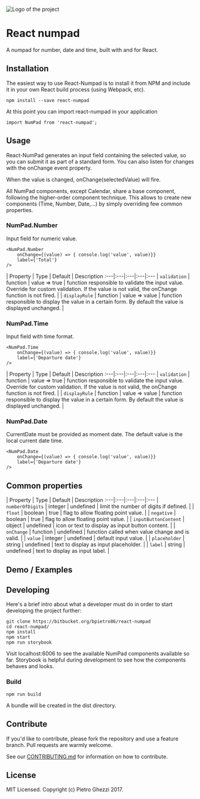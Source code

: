 ![Logo of the project](https://bitbucket.org/bpietro86/react-numpad/raw/master/logo.png)

# React numpad
A numpad for number, date and time, built with and for React.

## Installation
The easiest way to use React-Numpad is to install it from NPM and include it in your own React build process (using Webpack, etc).

```shell
npm install --save react-numpad
```

At this point you can import react-numpad in your application

```shell
import NumPad from 'react-numpad';
```

## Usage
React-NumPad generates an input field containing the selected value, so you can submit it as part of a standard form. You can also listen for changes with the onChange event property.

When the value is changed, onChange(selectedValue) will fire.

All NumPad components, except Calendar, share a base component, following the higher-order component technique. This allows to create new components (Time, Number, Date,...) by simply overriding few common properties.

### NumPad.Number
Input field for numeric value.

```shell
<NumPad.Number 
    onChange={(value) => { console.log('value', value)}} 
    label={'Total'} 
/>
```

| Property | Type | Default | Description
:---|:---|:---|:---|:---
| `validation` | function | value => true | function responsible to validate the input value. Override for  custom validation. If the value is not valid, the onChange function is not fired. |
| `displayRule` | function | value => value | function responsible to display the value in a certain form. By default the value is displayed unchanged. |

### NumPad.Time
Input field with time format.
```shell
<NumPad.Time 
    onChange={(value) => { console.log('value', value)}} 
    label={'Departure date'} 
/>
```
| Property | Type | Default | Description
:---|:---|:---|:---|:---
| `validation` | function | value => true | function responsible to validate the input value. Override for  custom validation. If the value is not valid, the onChange function is not fired. |
| `displayRule` | function | value => value | function responsible to display the value in a certain form. By default the value is displayed unchanged. |

### NumPad.Date
CurrentDate must be provided as moment date. The default value is the local current date time.

```shell
<NumPad.Date
    onChange={(value) => { console.log('value', value)}} 
    label={'Departure date'} 
/>
```


## Common properties
| Property | Type | Default | Description
:---|:---|:---|:---|:---
| `numberOfDigits` | integer | undefined | limit the number of digits if defined. |
| `float` | boolean | true | flag to allow floating point value. |
| `negative` | boolean | true | flag to allow floating point value. |
| `inputButtonContent` | object | undefined | icon or text to display as input button content. |
| `onChange` | function | undefined | function called when value change and is valid. |
| `value` | integer | undefined | default input value. |
| `placeholder` | string | undefined | text to display as input placeholder. |
| `label` | string | undefined | text to display as input label. |

## Demo / Examples

## Developing

Here's a brief intro about what a developer must do in order to start developing
the project further:

```shell
git clone https://bitbucket.org/bpietro86/react-numpad
cd react-numpad/
npm install
npm start
npm run storybook
```

Visit localhost:6006 to see the available NumPad components available so far. Storybook is helpful during development to see how the components behaves and looks.

### Build
```shell
npm run build
```

A bundle will be created in the dist directory.

## Contribute
If you'd like to contribute, please fork the repository and use a feature
branch. Pull requests are warmly welcome.

See our [CONTRIBUTING.md](https://bitbucket.org/bpietro86/react-numpad/raw/master/CONTRIBUTING.md) for information on how to contribute.

## License
MIT Licensed. Copyright (c) Pietro Ghezzi 2017.